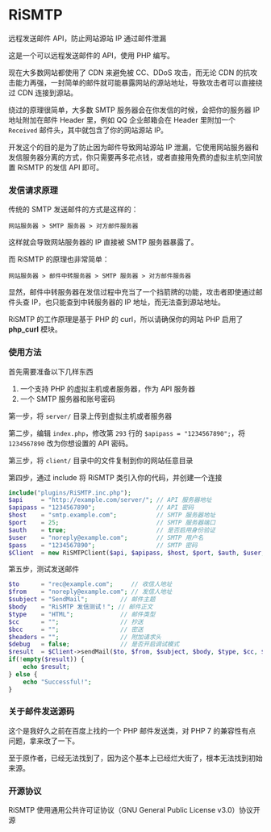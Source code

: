 # RiSMTP
远程发送邮件 API，防止网站源站 IP 通过邮件泄漏

这是一个可以远程发送邮件的 API，使用 PHP 编写。

现在大多数网站都使用了 CDN 来避免被 CC、DDoS 攻击，而无论 CDN 的抗攻击能力再强，一封简单的邮件就可能暴露网站的源站地址，导致攻击者可以直接绕过 CDN 连接到源站。

绕过的原理很简单，大多数 SMTP 服务器会在你发信的时候，会把你的服务器 IP 地址附加在邮件 Header 里，例如 QQ 企业邮箱会在 Header 里附加一个 `Received` 邮件头，其中就包含了你的网站源站 IP。

开发这个的目的是为了防止因为邮件导致网站源站 IP 泄漏，它使用网站服务器和发信服务器分离的方式，你只需要再多花点钱，或者直接用免费的虚拟主机空间放置 RiSMTP 的发信 API 即可。

### 发信请求原理
传统的 SMTP 发送邮件的方式是这样的：
````
网站服务器 > SMTP 服务器 > 对方邮件服务器
````
这样就会导致网站服务器的 IP 直接被 SMTP 服务器暴露了。

而 RiSMTP 的原理也非常简单：
````
网站服务器 > 邮件中转服务器 > SMTP 服务器 > 对方邮件服务器
````
显然，邮件中转服务器在发信过程中充当了一个挡箭牌的功能，攻击者即使通过邮件头查 IP，也只能查到中转服务器的 IP 地址，而无法查到源站地址。

RiSMTP 的工作原理是基于 PHP 的 curl，所以请确保你的网站 PHP 启用了 **php_curl** 模块。

### 使用方法
首先需要准备以下几样东西
1. 一个支持 PHP 的虚拟主机或者服务器，作为 API 服务器
2. 一个 SMTP 服务器和账号密码

第一步，将 `server/` 目录上传到虚拟主机或者服务器

第二步，编辑 `index.php`，修改第 `293` 行的 `$apipass = "1234567890";`，将 `1234567890` 改为你想设置的 API 密码。

第三步，将 `client/` 目录中的文件复制到你的网站任意目录

第四步，通过 include 将 RiSMTP 类引入你的代码，并创建一个连接
````php
include("plugins/RiSMTP.inc.php");
$api     = "http://example.com/server/"; // API 服务器地址
$apipass = "1234567890";                 // API 密码
$host    = "smtp.example.com";           // SMTP 服务器地址
$port    = 25;                           // SMTP 服务器端口
$auth    = true;                         // 是否启用身份验证
$user    = "noreply@example.com";        // SMTP 用户名
$pass    = "1234567890";                 // SMTP 密码
$Client  = new RiSMTPClient($api, $apipass, $host, $port, $auth, $user, $pass);
````
第五步，测试发送邮件
````php
$to      = "rec@example.com";     // 收信人地址
$from    = "noreply@example.com"; // 发信人地址
$subject = "SendMail";         // 邮件主题
$body    = "RiSMTP 发信测试！"; // 邮件正文
$type    = "HTML";             // 邮件类型
$cc      = "";                 // 抄送
$bcc     = "";                 // 密送
$headers = "";                 // 附加请求头
$debug   = false;              // 是否开启调试模式
$result  = $Client->sendMail($to, $from, $subject, $body, $type, $cc, $bcc, $headers, $debug);
if(!empty($result)) {
    echo $result;
} else {
    echo "Successful!";
}
````
### 关于邮件发送源码
这个是我好久之前在百度上找的一个 PHP 邮件发送类，对 PHP 7 的兼容性有点问题，拿来改了一下。

至于原作者，已经无法找到了，因为这个基本上已经烂大街了，根本无法找到初始来源。

### 开源协议
RiSMTP 使用通用公共许可证协议（GNU General Public License v3.0）协议开源
